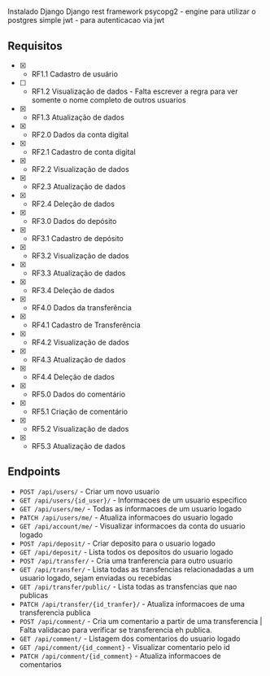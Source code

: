 #

Instalado
Django
Django rest framework
psycopg2 - engine para utilizar o postgres
simple jwt - para autenticacao via jwt

## Requisitos

- [x] - RF1.1 Cadastro de usuário
- [ ] - RF1.2 Visualização de dados - Falta escrever a regra para ver somente o nome completo de outros usuarios
- [x] - RF1.3 Atualização de dados
- [x] - RF2.0 Dados da conta digital
- [x] - RF2.1 Cadastro de conta digital
- [x] - RF2.2 Visualização de dados
- [x] - RF2.3 Atualização de dados
- [x] - RF2.4 Deleção de dados
- [x] - RF3.0 Dados do depósito
- [x] - RF3.1 Cadastro de depósito
- [x] - RF3.2 Visualização de dados
- [x] - RF3.3 Atualização de dados
- [x] - RF3.4 Deleção de dados
- [x] - RF4.0 Dados da transferência
- [x] - RF4.1 Cadastro de Transferência
- [x] - RF4.2 Visualização de dados
- [x] - RF4.3 Atualização de dados
- [x] - RF4.4 Deleção de dados
- [x] - RF5.0 Dados do comentário
- [x] - RF5.1 Criação de comentário
- [x] - RF5.2 Visualização de dados
- [x] - RF5.3 Atualização de dados


## Endpoints

- `POST /api/users/` - Criar um novo usuario
- `GET /api/users/{id_user}/` - Informacoes de um usuario especifico
- `GET /api/users/me/` - Todas as informacoes de um usuario logado
- `PATCH /api/users/me/` - Atualiza informacoes do usuario logado
- `GET /api/account/me/` - Visualizar informacoes da conta do usuario logado
- `POST /api/deposit/` - Criar deposito para o usuario logado
- `GET /api/deposit/` - Lista todos os depositos do usuario logado
- `POST /api/transfer/` - Cria uma tranferencia para outro usuario
- `GET /api/transfer/` - Lista todas as transfencias relacionadadas a um usuario logado, sejam enviadas ou recebidas
- `GET /api/transfer/public/` - Lista todas as transfencias que nao publicas
- `PATCH /api/transfer/{id_tranfer}/` - Atualiza informacoes de uma transferencia publica
- `POST /api/comment/` - Cria um comentario a partir de uma transferencia | Falta validacao para verificar se transferencia eh publica.
- `GET /api/comment/` - Listagem dos comentarios do usuario logado
- `GET /api/comment/{id_comment}` - Visualizar comentario pelo id
- `PATCH /api/comment/{id_comment}` - Atualiza informacoes de comentarios
